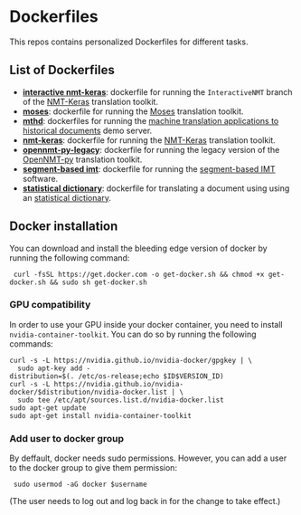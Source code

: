 # Dockerfiles
This repos contains personalized Dockerfiles for different tasks.

## List of Dockerfiles
* **[interactive nmt-keras](inmt-keras)**: dockerfile for running the `InteractiveNMT` branch of the [NMT-Keras](https://github.com/lvapeab/nmt-keras) translation toolkit.
* **[moses](moses)**: dockerfile for running the [Moses](https://github.com/moses-smt/mosesdecoder) translation toolkit.
* **[mthd](mthd)**: dockerfiles for running the [machine translation applications to historical documents](http://casmacat.prhlt.upv.es/mthd/) demo server.
* **[nmt-keras](nmt-keras)**: dockerfile for running the [NMT-Keras](https://github.com/lvapeab/nmt-keras) translation toolkit.
* **[opennmt-py-legacy](opennmt-py-legacy)**: dockerfile for running the legacy version of the [OpenNMT-py](https://github.com/OpenNMT/OpenNMT-py) translation toolkit.
* **[segment-based imt](sb-imt)**: dockerfile for running the [segment-based IMT](https://github.com/midobal/sb-imt) software.
* **[statistical dictionary](sd)**: dockerfile for translating a document using using an [statistical dictionary](https://github.com/midobal/sd).

## Docker installation
You can download and install the bleeding edge version of docker by running the following command:
```
 curl -fsSL https://get.docker.com -o get-docker.sh && chmod +x get-docker.sh && sudo sh get-docker.sh
```

### GPU compatibility
In order to use your GPU inside your docker container, you need to install `nvidia-container-toolkit`. You can do so by running the following commands:

```
curl -s -L https://nvidia.github.io/nvidia-docker/gpgkey | \
  sudo apt-key add -
distribution=$(. /etc/os-release;echo $ID$VERSION_ID)
curl -s -L https://nvidia.github.io/nvidia-docker/$distribution/nvidia-docker.list | \
  sudo tee /etc/apt/sources.list.d/nvidia-docker.list
sudo apt-get update
sudo apt-get install nvidia-container-toolkit
```

### Add user to docker group
By deffault, docker needs sudo permissions. However, you can add a user to the docker group to give them permission:

```
 sudo usermod -aG docker $username
```

(The user needs to log out and log back in for the change to take effect.)
